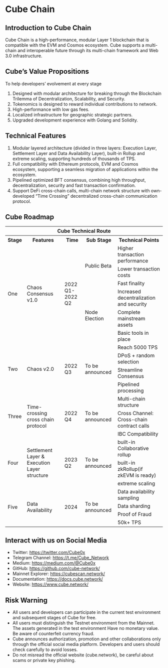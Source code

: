 # Cube Chain

## Introduction to Cube Chain
Cube Chain is a high-performance, modular Layer 1 blockchain that is compatible with the EVM and Cosmos ecosystem. Cube supports a multi-chain and interoperable future through its multi-chain framework and Web 3.0 infrastructure. 

## Cube’s Value Propositions 
To help developers’ evolvement at every stage 

1. Designed with modular architecture for breaking through the Blockchain Trilemma of Decentralization, Scalability, and Security. 
2. Tokenomics is designed to reward individual contributions to network. 
3. High-performance with low gas fees. 
4. Localized infrastructure for geographic strategic partners. 
5. Upgraded development experience with Golang and Solidity.

## Technical Features 

1. Modular layered architecture (divided in three layers: Execution Layer, Settlement Layer and Data Availability Layer), built-in Rollup and extreme scaling, supporting hundreds of thousands of TPS. 
2. Full compatibility with Ethereum protocols, EVM and Cosmos ecosystem, supporting a seamless migration of applications within the ecosystem. 
3. Pipelined optimized BFT consensus, combining high throughput, decentralization, security and fast transaction confirmation. 
4. Support DeFi cross-chain calls, multi-chain network structure with own-developed “Time Crossing” decentralized  cross-chain communication protocol.


## Cube Roadmap

<table >
    <tr style="background:rgba(0,0,0,0)" ><th colspan=5>Cube Technical Route</th> </tr>
    <tr style="background:rgba(0,0,0,0)" >
<th > Stage </th><th> Features </th><th> Time </th><th> Sub Stage </th><th> Technical Points </th>
</tr>
<tr style="background:rgba(0,0,0,0)" >
<tr style="background:rgba(0,0,0,0)" >
    <td rowspan=6 >One</td>
    <td rowspan=6 >
Chaos Consensus v1.0</td>
    <td rowspan=6 >2022 Q1-2022 Q2</td>
    <td rowspan=3 >Public Beta</td><td>Higher transaction performance</td></tr>
<tr style="background:rgba(0,0,0,0)" ><td>Lower transaction costs</td></tr>
<tr style="background:rgba(0,0,0,0)"><td>Fast finality</td></tr>
<tr style="background:rgba(0,0,0,0)"> <td rowspan=3 >Node Election</td><td>Increased decentralization and security</td></tr>
<tr style="background:rgba(0,0,0,0)"><td>Complete mainstream assets</td></tr>
<tr style="background:rgba(0,0,0,0)"><td>Basic tools in place</td></tr>


<tr style="background:rgba(0,0,0,0)"><td rowspan=4 > Two </td><td rowspan=4 > 
Chaos v2.0  </td> <td rowspan=4 >2022 Q3 </td> <td rowspan=4 > To be announced  </td> <td> Reach 5000 TPS </td></tr>
<tr style="background:rgba(0,0,0,0)"><td> DPoS + random selection </td></tr>
<tr style="background:rgba(0,0,0,0)"><td> Streamline Consensus </td></tr>
<tr style="background:rgba(0,0,0,0)"><td>Pipelined processing</td></tr>

<tr style="background:rgba(0,0,0,0)"><td rowspan=3> Three </td> <td rowspan=3>
Time-crossing cross chain protocol
</td><td rowspan=3>2022 Q4</td><td rowspan=3>To be announced</td><td>Multi-chain structure</td></tr>
<tr style="background:rgba(0,0,0,0)"><td>Cross Channel: Cross-chain contract calls</td></tr>
<tr style="background:rgba(0,0,0,0)"><td>IBC Compatibility</td></tr>
<tr style="background:rgba(0,0,0,0)"><td rowspan=3> Four </td> <td rowspan=3>
Settlement Layer & Execution Layer structure
</td> <td rowspan=3>2023 Q2</td> <td rowspan=3>To be announced</td><td>built-in Collaborative rollup</td></tr>
<tr style="background:rgba(0,0,0,0)"><td>built-in zkRollup(if zkEVM is ready)</td></tr>
<tr style="background:rgba(0,0,0,0)"><td>extreme scaling</td></tr>

<tr style="background:rgba(0,0,0,0)"><td rowspan=4> Five </td> <td rowspan=4>
Data Availability 
</td> <td rowspan=4>2024</td> <td rowspan=4>To be announced</td><td>Data availability sampling</td></tr>
<tr style="background:rgba(0,0,0,0)"><td>Data sharding</td></tr>
<tr style="background:rgba(0,0,0,0)"><td>Proof of Fraud</td></tr>
<tr style="background:rgba(0,0,0,0)"><td>50k+ TPS</td></tr>
</table>



## Interact with us on Social Media

- Twitter: https://twitter.com/Cube0x
- Telegram Channel: https://t.me/Cube_Network
- Medium: https://medium.com/@Cube0x
- GitHub: https://github.com/cube-network/
- Mainnet Explorer: https://cubescan.network/
- Documentation: https://docs.cube.network/
- Website: https://www.cube.network/
  

## Risk Warning
- All users and developers can participate in the current test environment and subsequent stages of Cube for free.
- All users must distinguish the Testnet environment from the Mainnet. The assets generated in the test environment Have no monetary value. Be aware of counterfeit currency fraud.
- Cube announces authorization, promotion and other collaborations only through the official social media platform. Developers and users should check carefully to avoid losses.
- Do not misread the official website (cube.network), be careful about scams or private key phishing.
